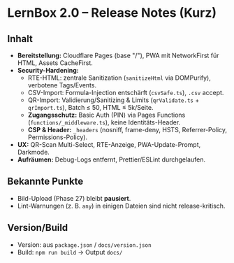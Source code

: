 ﻿# LernBox 2.0 – Release Notes (Kurz)
## Inhalt
- **Bereitstellung:** Cloudflare Pages (base "/"), PWA mit NetworkFirst für HTML, Assets CacheFirst.
- **Security-Hardening:**
  - RTE-HTML: zentrale Sanitization (`sanitizeHtml` via DOMPurify), verbotene Tags/Events.
  - CSV-Import: Formula-Injection entschärft (`csvSafe.ts`), `.csv` accept.
  - QR-Import: Validierung/Sanitizing & Limits (`qrValidate.ts` + `qrImport.ts`), Batch ≤ 50, HTML ≤ 5k/Seite.
  - **Zugangsschutz:** Basic Auth (PIN) via Pages Functions (`functions/_middleware.ts`), keine Identitäts-Header.
  - **CSP & Header:** `_headers` (nosniff, frame-deny, HSTS, Referrer-Policy, Permissions-Policy).
- **UX:** QR-Scan Multi-Select, RTE-Anzeige, PWA-Update-Prompt, Darkmode.
- **Aufräumen:** Debug-Logs entfernt, Prettier/ESLint durchgelaufen.
## Bekannte Punkte
- Bild-Upload (Phase 27) bleibt **pausiert**.
- Lint-Warnungen (z. B. `any`) in einigen Dateien sind nicht release-kritisch.
## Version/Build
- Version: aus `package.json` / `docs/version.json`
- Build: `npm run build` → Output `docs/`
